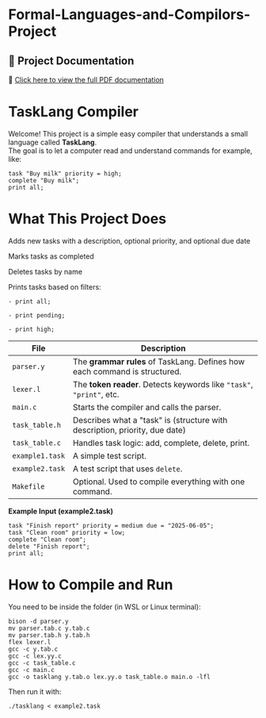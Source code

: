 # Formal-Languages-and-Compilors-Project

## 📄 Project Documentation

📄 [Click here to view the full PDF documentation](https://docs.google.com/document/d/1jDhlf-5knfU9hEsQ_Jcsu0lKwXiIWQpnqrLJ-tqIPVs/edit?usp=sharing)

# TaskLang Compiler

Welcome! This project is a simple easy compiler that understands a small language called **TaskLang**.  
The goal is to let a computer read and understand commands for example, like:

```tasklang
task "Buy milk" priority = high;
complete "Buy milk";
print all;
```

# **What This Project Does**
Adds new tasks with a description, optional priority, and optional due date

Marks tasks as completed

Deletes tasks by name

Prints tasks based on filters:
```
- print all;

- print pending;

- print high;
```


| File            | Description                                                                 |
| --------------- | --------------------------------------------------------------------------- |
| `parser.y`      | The **grammar rules** of TaskLang. Defines how each command is structured.  |
| `lexer.l`       | The **token reader**. Detects keywords like `"task"`, `"print"`, etc.       |
| `main.c`        | Starts the compiler and calls the parser.                                   |
| `task_table.h`  | Describes what a "task" is (structure with description, priority, due date) |
| `task_table.c`  | Handles task logic: add, complete, delete, print.                           |
| `example1.task` | A simple test script.                                                       |
| `example2.task` | A test script that uses `delete`.                                           |
| `Makefile`      | Optional. Used to compile everything with one command.                      |



 **Example Input (example2.task)**
 ```
task "Finish report" priority = medium due = "2025-06-05";
task "Clean room" priority = low;
complete "Clean room";
delete "Finish report";
print all;
```



# How to Compile and Run
You need to be inside the folder (in WSL or Linux terminal):
```
bison -d parser.y
mv parser.tab.c y.tab.c
mv parser.tab.h y.tab.h
flex lexer.l
gcc -c y.tab.c
gcc -c lex.yy.c
gcc -c task_table.c
gcc -c main.c
gcc -o tasklang y.tab.o lex.yy.o task_table.o main.o -lfl
```

Then run it with:
```
./tasklang < example2.task
```
